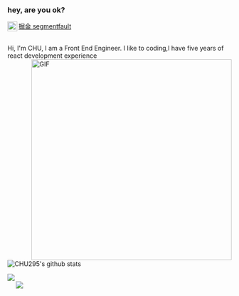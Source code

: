 ### hey,  are you ok?

<a href="https://github.com/CHU295">
  <img align="left" alt="github" width="22px" src="https://cdn.jsdelivr.net/npm/simple-icons@v3/icons/github.svg" />
</a>
<a href="https://juejin.cn/user/1785262612161309">
  掘金
</a>
<a href="https://segmentfault.com/u/chu295">
  segmentfault
</a>
<br />
<br />

Hi, I'm CHU, I am a Front End Engineer. I like to coding,I have five years of react development experience
<br/>
  <img align="right" alt="GIF" width="450px" src="https://img1.baidu.com/it/u=4072605527,520343634&fm=11&fmt=auto&gp=0.jpg" />
<br/>

![CHU295's github stats](https://github-readme-stats.vercel.app/api?username=CHU295&show_icons=true&hide_border=true)


<a href="https://github.com/CHU295/Micro-Frontends-practice" style="margin-bottom: 12px">
  <img align="left" src="https://github-readme-stats.vercel.app/api/pin/?username=CHU295&repo=Micro-Frontends-practice"  style="margin-bottom: 12px"/>
</a>

<br />

<a href="https://github.com/CHU295/chu-tree-element_ui-to-iview">
  <img align="left" src="https://github-readme-stats.vercel.app/api/pin/?username=CHU295&repo=chu-tree-element_ui-to-iview" />
</a>

